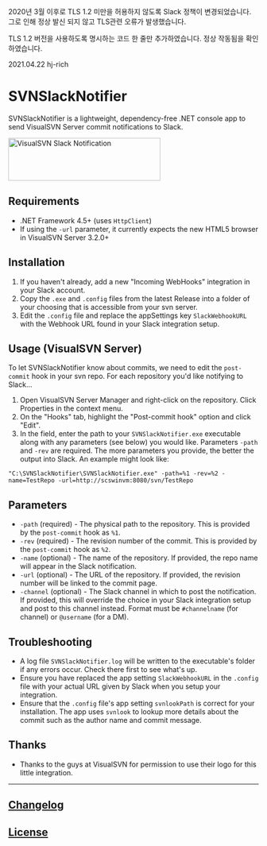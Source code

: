 2020년 3월 이후로 TLS 1.2 미만을 허용하지 않도록 Slack 정책이 변경되었습니다.
그로 인해 정상 발신 되지 않고 TLS관련 오류가 발생했습니다.

TLS 1.2 버전을 사용하도록 명시하는 코드 한 줄만 추가하였습니다.
정상 작동됨을 확인하였습니다.

2021.04.22 hj-rich

 
 
 # SVNSlackNotifier

SVNSlackNotifier is a lightweight, dependency-free .NET console app to send VisualSVN Server commit notifications to Slack.

<img src="https://s3.amazonaws.com/scs-public/svn-slack-notification.png" alt="VisualSVN Slack Notification" width="306" height="86">

## Requirements

- .NET Framework 4.5+ (uses `HttpClient`)
- If using the `-url` parameter, it currently expects the new HTML5 browser in VisualSVN Server 3.2.0+

## Installation

1. If you haven't already, add a new "Incoming WebHooks" integration in your Slack account.
2. Copy the `.exe` and `.config` files from the latest Release into a folder of your choosing that is accessible from your svn server.
3. Edit the `.config` file and replace the appSettings key `SlackWebhookURL` with the Webhook URL found in your Slack integration setup.

## Usage (VisualSVN Server)

To let SVNSlackNotifier know about commits, we need to edit the `post-commit` hook in your svn repo. For each repository you'd like notifying to Slack...

1. Open VisualSVN Server Manager and right-click on the repository. Click Properties in the context menu.
2. On the "Hooks" tab, highlight the "Post-commit hook" option and click "Edit".
3. In the field, enter the path to your `SVNSlackNotifier.exe` executable along with any parameters (see below) you would like. Parameters `-path` and `-rev` are required. The more parameters you provide, the better the output into Slack. An example might look like:
````console
"C:\SVNSlackNotifier\SVNSlackNotifier.exe" -path=%1 -rev=%2 -name=TestRepo -url=http://scswinvm:8080/svn/TestRepo
````

## Parameters

- `-path` (required) - The physical path to the repository. This is provided by the `post-commit` hook as `%1`.
- `-rev` (required) - The revision number of the commit. This is provided by the `post-commit` hook as `%2`.
- `-name` (optional) - The name of the repository. If provided, the repo name will appear in the Slack notification.
- `-url` (optional) - The URL of the repository. If provided, the revision number will be linked to the commit page.
- `-channel` (optional) - The Slack channel in which to post the notification. If provided, this will override the choice in your Slack integration setup and post to this channel instead. Format must be `#channelname` (for channel) or `@username` (for a DM).

## Troubleshooting

- A log file `SVNSlackNotifier.log` will be written to the executable's folder if any errors occur. Check there first to see what's up.
- Ensure you have replaced the app setting `SlackWebhookURL` in the `.config` file with your actual URL given by Slack when you setup your integration.
- Ensure that the `.config` file's app setting `svnlookPath` is correct for your installation. The app uses `svnlook` to lookup more details about the commit such as the author name and commit message.

## Thanks

- Thanks to the guys at VisualSVN for permission to use their logo for this little integration.

---

## [Changelog](CHANGELOG.md)

## [License](LICENSE.md)
